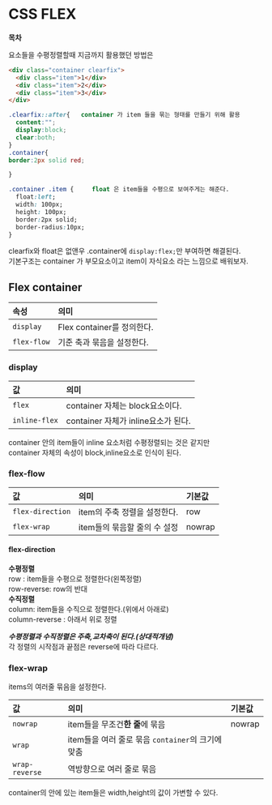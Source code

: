 # CSS FLEX  

**목차**  


요소들을 수평정렬할때 지금까지 활용했던 방법은  
```html
<div class="container clearfix">
  <div class="item">1</div>
  <div class="item">2</div>
  <div class="item">3</div>
</div>
```  
```css
.clearfix::after{   container 가 item 들을 묶는 형태를 만들기 위해 활용
  content:"";
  display:block;
  clear:both;
}
.container{
border:2px solid red;

}

.container .item {     float 은 item들을 수평으로 보여주게는 해준다. 
  float:left;
  width: 100px;
  height: 100px;
  border:2px solid;
  border-radius:10px;
}
```  

clearfix와 float은 없앤우 .container에 `display:flex;`만 부여하면 해결된다.  
기본구조는 container 가 부모요소이고 item이 자식요소 라는 느낌으로 배워보자.  

## Flex container  
  
|속성|의미|  
|:---|:---|
|`display`|Flex container를 정의한다.|
|`flex-flow`| 기준 축과 묶음을 설정한다.|





### display    

|값|의미|
|:---|:---|
|`flex`|container 자체는 block요소이다.|
|`inline-flex`|container 자체가 inline요소가 된다.|  

container 안의 item들이 inline 요소처럼 수평정렬되는 것은 같지만  
container 자체의 속성이 block,inline요소로 인식이 된다.


### flex-flow  

|값|의미|기본값|
|:---|:---|:---|
|`flex-direction`|item의 주축 정렬을 설정한다.|row|  
|`flex-wrap`|item들의 묶음할 줄의 수 설정|nowrap|  

#### flex-direction  

**수평정렬**  
row : item들을 수평으로 정렬한다(왼쪽정렬)  
row-reverse: row의 반대  
**수직정렬**  
column: item들을 수직으로 정렬한다.(위에서 아래로)  
column-reverse : 아래서 위로 정렬  

***수평정렬과 수직정렬은 주축,교차축이 된다.(상대적개념)***  
각 정렬의 시작점과 끝점은 reverse에 따라 다르다.  

### flex-wrap  
items의 여러줄 묶음을 설정한다.  

|값|의미|기본값|
|:---|:---|:---|
|`nowrap`|item들을 무조건**한 줄**에 묶음|nowrap|  
|`wrap`|item들을 여러 줄로 묶음 `container`의 크기에 맞춤| |
|`wrap-reverse`|역방향으로 여러 줄로 묶음| |  

container의 안에 있는 item들은 width,height의 값이 가변할 수 있다.  








